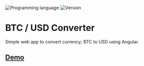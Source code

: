 ![Programming language](https://img.shields.io/badge/Language-Javascript-black.svg)
![Version](https://img.shields.io/badge/Version-1.0.1-blue.svg)

# BTC / USD Converter

Simple web app to convert currency; BTC to USD using Angular.

## [Demo](http://mnl.space/BTC-to-USD-Converter/)